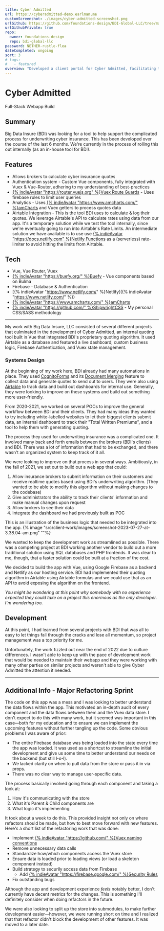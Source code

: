 ```yaml
---
title: Cyber Admitted
url: https://cyberadmitted-demo.earlman.me
customScreenshot: ./images/cyber-admitted-screenshot.png
urlGithub: https://github.com/foundations-design/BDI-Global-LLC/tree/main/packages/quotes-specialty-cyber
urlGithubPrivate: true
repo:
  owner: foundations-design
  repo: bdi-global-llc
password: NETHER-rustle-flea
dateCompleted: ongoing
sort: 3
# tags: 
#   - featured
overview: "Developed a client portal for Cyber Admitted, facilitating the management of substantial monthly written insurance premiums. The project involved creating a secure authentication system with Vue and Firebase, and planning integrations with several other platforms."
---
```


# Cyber Admitted

Full-Stack Webapp Build

## Summary

Big Data Insure (BDI) was looking for a tool to help support the complicated process for underwriting cyber insurance. This has been developed over the course of the last 6 months. We're currently in the process of rolling this out internally (as an in-house tool for BDI).

## Features

- Allows brokers to calculate cyber insurance quotes
- Authentication system - Custom Vue components, fully integrated with Vuex & Vue-Router, adhering to my understanding of best-practices
- [{% indieAvatar "https://router.vuejs.org" %}Vuex Route Guards](https://router.vuejs.org/guide/advanced/navigation-guards.html) - Uses firebase rules to limit user queries
- Analytics - Uses [{% indieAvatar "https://www.amcharts.com/" %}amCharts](https://www.amcharts.com/) and Vuex getters to process quotes data
- Airtable Integration - This is the tool BDI uses to calculate & log their quotes. We leverage Airtable's API to calculate rates using data from our app. It's a temporary solution while we test the tool internally, since we're eventually going to run into Airtable's Rate Limits. An intermediate solution we have available is to use use [{% indieAvatar "https://docs.netlify.com" %}Netlify Functions](https://docs.netlify.com/functions/overview/) as a (serverless) rate-limiter to avoid hitting the limits from Airtable.

## Tech

- Vue, Vue Router, Vuex
- [{% indieAvatar "https://buefy.org/" %}Buefy](https://buefy.org/) - Vue components based on Bulma
- Firebase - Database & Authentication
- [{% indieAvatar "https://www.netlify.com/" %}Netlify]({% indieAvatar "https://www.netlify.com/" %})
- [{% indieAvatar "https://www.amcharts.com/" %}amCharts](https://www.amcharts.com/)
- [{% indieAvatar "https://github.com/" %}ShipwrightCSS](https://github.com/foundations-design/shipwright) - My personal CSS/SASS methodology

---

My work with Big Data Insure, LLC consisted of several different projects that culminated in the development of Cyber Admitted, an internal quoting tool built in Vue that integrated BDI's proprietary quoting algorithm. It used Airtable as a database and featured a live dashboard, custom business logic, Firebase Authentication, and Vuex state management.

### Systems Design

At the beginning of my work here, BDI already had many automations in place. They used [CognitoForms](https://www.cognitoforms.com/) and its [Document Merging](https://www.cognitoforms.com/support/5/document-merging) feature to collect data and generate quotes to send out to users. They were also using [Airtable](https://www.airtable.com/) to track data and build out dashboards for internal use. Generally, they were looking to improve on these systems and build out something more user-friendly.

From 2020-2021, we worked on several POCs to improve the general workflow between BDI and their clients. They had many ideas they wanted to try including white-labelled websites to let their biggest clients submit data, an internal dashboard to track their "Total Written Premiums", and a tool to help them with generating quoting.  

The process they used for underwriting insurance was a complicated one. It involved many back and forth emails between the brokers (BDI's clients) and BDI. There was a lot of information that had to be exchanged, and there wasn't an organized system to keep track of it all. 

We were looking to improve on that process in several ways.  Ambitiously, in the fall of 2021, we set out to build out a web app that could:
1) Allow insurance brokers to submit information on their customers and receive realtime quotes based using BDI's underwriting algorithm. (They wanted to be able to modify this algorithm without making changes to the codebase)
2) Give administrators the ability to track their clients' information and make manual changes upon request
3) Allow brokers to see their data
4) Integrate the dashboard we had previously built as POC

This is an illustration of the business logic that needed to be integrated into the app.
{% image "src/client-work/images/screenshot-2023-07-27-at-3.38.04-am.png"  ""%}

We wanted to keep the development work as streamlined as possible. There was a competing project at BDI working another vendor to build out a more traditional solution using SQL databases and PHP frontends. It was clear to me, though, that a faster solution could be built at a fraction of the cost.

We decided to build the app with Vue, using Google Firebase as a backend and Netlify as our hosting service. BDI had implemented their quoting algorithm in Airtable using Airtable formulas and we could use that as an API to avoid exposing the algorithm on the frontend. 

*You might be wondering at this point why somebody with no experience expected they could take on a project this enormous as the only developer. I'm wondering too.*

## Development

At this point, I had learned from several projects with BDI that was all to easy to let things fall through the cracks and lose all momentum, so project management was a top priority for me. 

Unfortunately, the work fizzled out near the end of 2022 due to culture differences. I wasn't able to keep up with the pace of development work that would be needed to maintain their webapp and they were working with many other parties on similar projects and weren't able to give Cyber Admitted the attention it needed. 

---

## Additional Info - Major Refactoring Sprint

The code on this app was a mess and I was looking to better understand the data flows within the app. This motivated an in-depth audit of every component and the data flows between them and the Vuex data store. I don't expect to do this with many work, but it seemed was important in this case—both for my education and to ensure we can implement the upcoming features without further tangling up the code. Some obvious problems I was aware of prior:

- The entire Firebase database was being loaded into the state every time the app was loaded. It was used as a shortcut to streamline the initial development and give us some time to better understand our needs on the backend (but still l-o-l).
- We lacked clarity on when to pull data from the store or pass it in via props.
- There was no clear way to manage user-specific data.

The process basically involved going through each component and taking a look at:

1. How it's communicating with the store
2. What it's Parent & Child components are
3. What logic it's implementing

It took about a week to do this. This provided insight not only on where refactors should be made, but how to best move forward with new features. Here's a short list of the refactoring work that was done:

- Implement [{% indieAvatar "https://github.com/" %}Vuex naming conventions](https://github.com/vuestorefront/vue-storefront/issues/2069)
- Remove unnecessary data calls
- Standardize how/which components access the Vuex store
- Ensure data is loaded prior to loading views (or load a skeleton component instead)
- Build strategy to securily access data from Firebase
  - Add [{% indieAvatar "https://firebase.google.com/" %}Security Rules](https://firebase.google.com/docs/rules)
- Fix outstanding bugs

Although the app and development experience _feels_ notably better, I don't currently have decent metrics for the changes. This is something I'll definitely consider when doing refactors in the future.

We were also looking to split up the store into submodules, to make further development easier—however, we were running short on time and I realized that that refactor didn't block the development of other features. It was moved to a later date.
